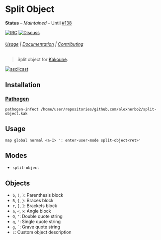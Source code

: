 # Split Object

**Status** – _Maintained_ – Until [#138]

[![IRC][IRC Badge]][IRC]
[![Discuss][Discuss Badge]][Discuss]

###### [Usage](#usage) | [Documentation](#modes) | [Contributing](CONTRIBUTING)

> Split object for [Kakoune].

[![asciicast](https://asciinema.org/a/239870.svg)](https://asciinema.org/a/239870)

## Installation

### [Pathogen]

``` kak
pathogen-infect /home/user/repositories/github.com/alexherbo2/split-object.kak
```

## Usage

``` kak
map global normal <a-I> ': enter-user-mode split-object<ret>'
```

## Modes

- `split-object`

## Objects

- `b`, `(`, `)`: Parenthesis block
- `B`, `{`, `}`: Braces block
- `r`, `[`, `]`: Brackets block
- `a`, `<`, `>`: Angle block
- `Q`, `"`: Double quote string
- `q`, `'`: Single quote string
- `g`, `` ` ``: Grave quote string
- `c`: Custom object description

[#138]: https://github.com/mawww/kakoune/issues/138
[Kakoune]: https://kakoune.org
[IRC]: https://webchat.freenode.net?channels=kakoune
[IRC Badge]: https://img.shields.io/badge/IRC-%23kakoune-blue.svg
[Discuss]: https://discuss.kakoune.com/t/ability-to-split-object-selections/442
[Discuss Badge]: https://img.shields.io/badge/Discuss-442-green.svg
[Pathogen]: https://github.com/alexherbo2/pathogen.kak

